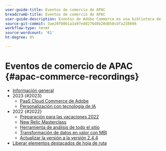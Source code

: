 ```yaml
---
user-guide-title: Eventos de comercio de APAC
breadcrumb-title: Eventos de comercio de APAC
user-guide-description: Eventos de Adobe Commerce es una biblioteca de vídeos en la que expertos y compañeros han compartido sus ideas y pensamientos sobre cómo utilizar Adobe Commerce.
source-git-commit: 3ae20f0861a3a97e40276d8b20d858cbfa238698
workflow-type: tm+mt
source-wordcount: '61'
ht-degree: 8%

---
```



# Eventos de comercio de APAC {#apac-commerce-recordings}

+ [Información general](overview.md)
+ 2023 {#2023}
   + [PaaS Cloud Commerce de Adobe](2023/adobes-paas-cloud-commerce.md)
   + [Personalización con tecnología de IA](2023/ai-personalisation.md)
+ 2022 {#2022}
   + [Preparación para las vacaciones 2022](2022/holiday.md)
   + [New Relic Masterclass](2022/new-relic.md)
   + [Herramienta de análisis de todo el sitio](2022/analysis-tool.md)
   + [Transformación de datos en valor con MBI](2022/mbi.md)
   + [Actualizar la versión a la versión 2.4.4](2022/upgrade.md)
+ [Liberar elementos destacados de hoja de ruta](release-highlights.md)

<!--+ Commerce Events {#commerce-events}
  + [Overview](commerce-events/overview.md)
  + 2022 {#2022}
    + [Top Tips and Tricks for Adobe Campaign Standard](customer-journeys/2022/tips-and-tricks.md)
    + [Develop and customize data models in Adobe [!DNL Campaign Classic]](customer-journeys/2022/data-models.md)

+ Data and insights {#commerce-release-updates}
  + [Overview](commerce-release-updates/overview.md)
  + 2022 {#2022}
    + [Innovations and trends](data-and-insights/2022/innovations.md)
    + [Sensei and Analysis Workspace](data-and-insights/2022/sensei.md)
    + [Personalize and automate with Adobe Target](data-and-insights/2022/personalize.md)
    + [Analytics and Target applications for Mobile and Apps](data-and-insights/2022/mobile-and-apps.md)
    + [Cross Device Analytics and Customer Journey Analytics](data-and-insights/2022/cross-device-analytics.md) -->